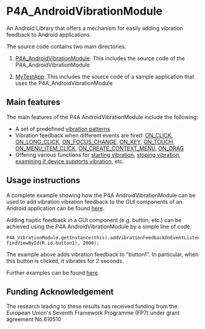 P4A_AndroidVibrationModule
==========================

An Android Library that offers a mechanism for easily adding vibration feedback to Android applications.

The source code contains two main directories:

1) [P4A_AndroidVibrationModule](https://github.com/P4ALLcerthiti/AndroidVibrationModule/tree/master/P4A_VibrationModule): This includes the source code of the P4A_AndroidVibrationModule

2) [MyTestApp](https://github.com/P4ALLcerthiti/AndroidVibrationModule/tree/master/MyTestApp): This includes the source code of a sample application that uses the P4A_AndroidVibrationModule

## Main features

The main features of the P4A AndroidVibrationModule include the following:
- A set of predefined [vibration patterns](https://github.com/P4ALLcerthiti/AndroidVibrationModule/blob/master/P4A_VibrationModule/src/main/java/certh/iti/p4a_androidvibrationmodule/P4A_VibrationModule.java#L26-L44)
- Vibration feedback when different events are fired: [ON_CLICK](https://github.com/P4ALLcerthiti/AndroidVibrationModule/blob/master/P4A_VibrationModule/src/main/java/certh/iti/p4a_androidvibrationmodule/P4A_VibrationModule.java#L46), [ON_LONG_CLICK](https://github.com/P4ALLcerthiti/AndroidVibrationModule/blob/master/P4A_VibrationModule/src/main/java/certh/iti/p4a_androidvibrationmodule/P4A_VibrationModule.java#L47), [ON_FOCUS_CHANGE](https://github.com/P4ALLcerthiti/AndroidVibrationModule/blob/master/P4A_VibrationModule/src/main/java/certh/iti/p4a_androidvibrationmodule/P4A_VibrationModule.java#L48), [ON_KEY](https://github.com/P4ALLcerthiti/AndroidVibrationModule/blob/master/P4A_VibrationModule/src/main/java/certh/iti/p4a_androidvibrationmodule/P4A_VibrationModule.java#L49), [ON_TOUCH](https://github.com/P4ALLcerthiti/AndroidVibrationModule/blob/master/P4A_VibrationModule/src/main/java/certh/iti/p4a_androidvibrationmodule/P4A_VibrationModule.java#L50), [ON_MENU_ITEM_CLICK](https://github.com/P4ALLcerthiti/AndroidVibrationModule/blob/master/P4A_VibrationModule/src/main/java/certh/iti/p4a_androidvibrationmodule/P4A_VibrationModule.java#L51), [ON_CREATE_CONTEXT_MENU](https://github.com/P4ALLcerthiti/AndroidVibrationModule/blob/master/P4A_VibrationModule/src/main/java/certh/iti/p4a_androidvibrationmodule/P4A_VibrationModule.java#L52), [ON_DRAG](https://github.com/P4ALLcerthiti/AndroidVibrationModule/blob/master/P4A_VibrationModule/src/main/java/certh/iti/p4a_androidvibrationmodule/P4A_VibrationModule.java#L53)
- Offering various functions for [starting vibration](https://github.com/P4ALLcerthiti/AndroidVibrationModule/blob/master/P4A_VibrationModule/src/main/java/certh/iti/p4a_androidvibrationmodule/P4A_VibrationModule.java#L404-L429), [stoping vibration](https://github.com/P4ALLcerthiti/AndroidVibrationModule/blob/master/P4A_VibrationModule/src/main/java/certh/iti/p4a_androidvibrationmodule/P4A_VibrationModule.java#L78-L84), [examining if device supports vibration](https://github.com/P4ALLcerthiti/AndroidVibrationModule/blob/master/P4A_VibrationModule/src/main/java/certh/iti/p4a_androidvibrationmodule/P4A_VibrationModule.java#L73-L76), etc.

## Usage instructions

A complete example showing how the P4A AndroidVibrationModule can be used to add vibration vibration feedback to the GUI components of an Android application can be found [here](https://github.com/P4ALLcerthiti/AndroidVibrationModule/tree/master/MyTestApp).

Adding haptic feedback in a GUI component (e.g. button, etc.) can be achieved using the P4A AndroidVibrationModule by a simple line of code:

	P4A_VibrationModule.getInstance(this).addVibrationFeedbackOnEventListener(P4A_VibrationModule.ON_CLICK, findViewById(R.id.button1), 2000);

The example above adds vibration feedback to "button1". In particular, when this button is clicked, it vibrates for 2 seconds.

Further examples can be found [here](https://github.com/P4ALLcerthiti/AndroidVibrationModule/blob/master/MyTestApp/src/main/java/certh/iti/testapp/MainActivity.java#L23-L48).

## Funding Acknowledgement

The research leading to these results has received funding from the European Union's Seventh Framework Programme (FP7) under grant agreement No.610510